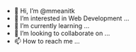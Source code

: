 - 👋 Hi, I’m @mmeanitk
- 👀 I’m interested in Web Development ...
- 🌱 I’m currently learning ...
- 💞️ I’m looking to collaborate on ...
- 📫 How to reach me ...

<!---
mmeanitk/mmeanitk is a ✨ special ✨ repository because its `README.md` (this file) appears on your GitHub profile.
You can click the Preview link to take a look at your changes.
--->
